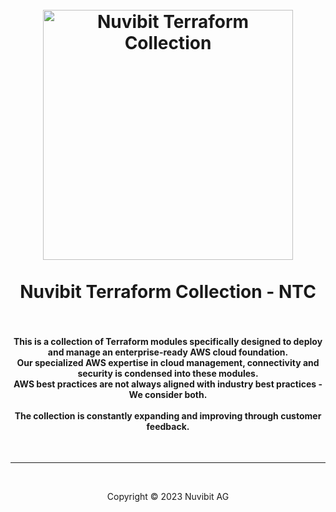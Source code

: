 <!-- BANNER -->
<h1 align="center">
  <br>
  <a href="https://nuvibit.com/terraform-collection/"><img src="https://nuvibit.com/images/solutions/ntc-logo.png" alt="Nuvibit Terraform Collection" width="400"></a>
  <br>
  <br>
  <div>Nuvibit Terraform Collection - NTC</div>
  <br>
</h1>

<!-- DESCRIPTION -->
<h4 align="center">
This is a collection of Terraform modules specifically designed to deploy and manage an enterprise-ready AWS cloud foundation.<br>
Our specialized AWS expertise in cloud management, connectivity and security is condensed into these modules.<br>
AWS best practices are not always aligned with industry best practices - We consider both.<br><br>
The collection is constantly expanding and improving through customer feedback.
</h4>

<!-- WIKI -->
<!-- <br>
<br>
<p align="center">
    <a href="https://github.com/nuvibit-terraform-collection/wiki">
        <img src="https://img.shields.io/static/v1?style=for-the-badge&message=GO%20TO%20Wiki&color=7B42BC&logo=Terraform&logoColor=FFFFFF&label="
            alt="GO TO WIKI">
    </a>
</p> -->

<!-- COPYRIGHT -->
<br>
<hr>
<br>
<p align="center">Copyright &copy; 2023 Nuvibit AG</p>
